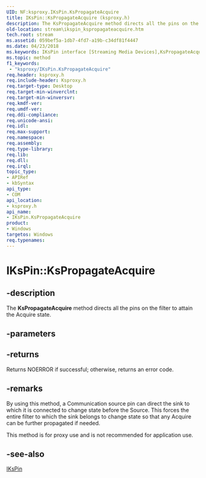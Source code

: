 ```yaml
---
UID: NF:ksproxy.IKsPin.KsPropagateAcquire
title: IKsPin::KsPropagateAcquire (ksproxy.h)
description: The KsPropagateAcquire method directs all the pins on the filter to attain the Acquire state.
old-location: stream\ikspin_kspropagateacquire.htm
tech.root: stream
ms.assetid: 059bef5a-1db7-4fd7-a19b-c34df81f4447
ms.date: 04/23/2018
ms.keywords: IKsPin interface [Streaming Media Devices],KsPropagateAcquire method, IKsPin.KsPropagateAcquire, IKsPin::KsPropagateAcquire, KsPropagateAcquire, KsPropagateAcquire method [Streaming Media Devices], KsPropagateAcquire method [Streaming Media Devices],IKsPin interface, ksproxy/IKsPin::KsPropagateAcquire, ksproxy_c3ce0cef-0366-4233-afa5-723f9d3bb4e9.xml, stream.ikspin_kspropagateacquire
ms.topic: method
f1_keywords:
 - "ksproxy/IKsPin.KsPropagateAcquire"
req.header: ksproxy.h
req.include-header: Ksproxy.h
req.target-type: Desktop
req.target-min-winverclnt: 
req.target-min-winversvr: 
req.kmdf-ver: 
req.umdf-ver: 
req.ddi-compliance: 
req.unicode-ansi: 
req.idl: 
req.max-support: 
req.namespace: 
req.assembly: 
req.type-library: 
req.lib: 
req.dll: 
req.irql: 
topic_type:
- APIRef
- kbSyntax
api_type:
- COM
api_location:
- ksproxy.h
api_name:
- IKsPin.KsPropagateAcquire
product:
- Windows
targetos: Windows
req.typenames: 
---
```


# IKsPin::KsPropagateAcquire


## -description


The <b>KsPropagateAcquire</b> method directs all the pins on the filter to attain the Acquire state. 


## -parameters






## -returns



Returns NOERROR if successful; otherwise, returns an error code.




## -remarks



By using this method, a Communication source pin can direct the sink to which it is connected to change state before the Source. This forces the entire filter to which the sink belongs to change state so that any Acquire can be further propagated if needed.

This method is for proxy use and is not recommended for application use.




## -see-also




<a href="https://docs.microsoft.com/windows-hardware/drivers/ddi/ksproxy/nn-ksproxy-ikspin">IKsPin</a>
 

 

